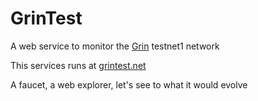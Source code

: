 
GrinTest
===================

A web service to monitor the [Grin](http://grin-tech.org/) testnet1 network

This services runs at [grintest.net](https://grintest.net)

A faucet, a web explorer, let's see to what it would evolve